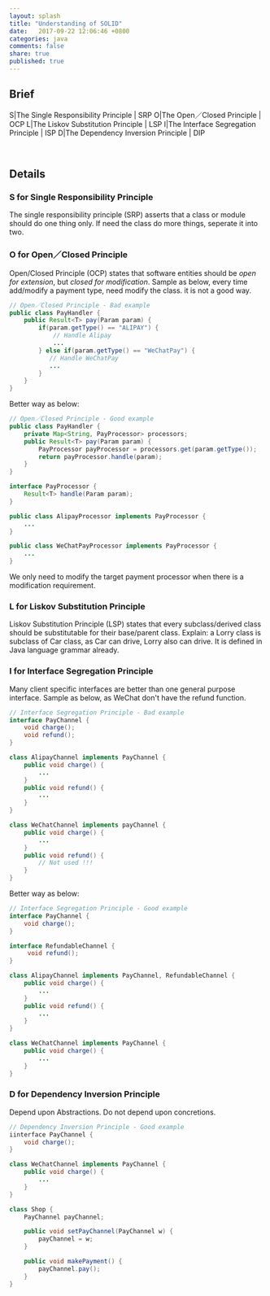 ```yaml
---
layout: splash
title: "Understanding of SOLID"
date:   2017-09-22 12:06:46 +0800
categories: java
comments: false
share: true
published: true
---
```


## Brief

S|The Single Responsibility Principle | SRP
O|The Open／Closed Principle | OCP
L|The Liskov Substitution Principle | LSP
I|The Interface Segregation Principle | ISP
D|The Dependency Inversion Principle | DIP

<br />

## Details 

### S for Single Responsibility Principle
The single responsibility principle (SRP) asserts that a class or module should do one thing only. If need the class do more things, seperate it into two.


### O for Open／Closed Principle
Open/Closed Principle (OCP) states that software entities should be *open for extension*, but *closed for modification*.
Sample as below, every time add/modify a payment type, need modify the class. it is not a good way.
```java
// Open／Closed Principle - Bad example
public class PayHandler {
    public Result<T> pay(Param param) {
        if(param.getType() == "ALIPAY") {
            // Handle Alipay
            ...
        } else if(param.getType() == "WeChatPay") {
           // Handle WeChatPay
           ...
        }
    }
}
```

Better way as below:
```java
// Open／Closed Principle - Good example
public class PayHandler {
    private Map<String, PayProcessor> processors;
    public Result<T> pay(Param param) {
        PayProcessor payProcessor = processors.get(param.getType());
        return payProcessor.handle(param);
    }
}

interface PayProcessor {
    Result<T> handle(Param param);
}

public class AlipayProcessor implements PayProcessor {
    ...
}

public class WeChatPayProcessor implements PayProcessor {
    ...
}
```
We only need to modify the target payment processor when there is a modification requirement.
### L for Liskov Substitution Principle
Liskov Substitution Principle (LSP) states that every subclass/derived class should be substitutable for their base/parent class.
Explain: a Lorry class is subclass of Car class, as Car can drive, Lorry also can drive.
It is defined in Java language grammar already.

### I for Interface Segregation Principle
Many client specific interfaces are better than one general purpose interface.
Sample as below, as WeChat don't have the refund function.
```java
// Interface Segregation Principle - Bad example
interface PayChannel {
    void charge();
    void refund();
}

class AlipayChannel implements PayChannel {
    public void charge() {
        ...
    }
    public void refund() {
        ...
    }
}

class WeChatChannel implements payChannel {
    public void charge() {
        ...
    }
    public void refund() {
        // Not used !!!
    }
}
```

Better way as below:
```java
// Interface Segregation Principle - Good example
interface PayChannel {
    void charge();
}

interface RefundableChannel {
     void refund();
}

class AlipayChannel implements PayChannel, RefundableChannel {
    public void charge() {
        ...
    }
    public void refund() {
        ...
    }
}

class WeChatChannel implements PayChannel {
    public void charge() {
        ...
    }
}
```

### D for Dependency Inversion Principle
Depend upon Abstractions. Do not depend upon concretions.
```java
// Dependency Inversion Principle - Good example
iinterface PayChannel {
    void charge();
}

class WeChatChannel implements PayChannel {
    public void charge() {
        ...
    }
}

class Shop {
    PayChannel payChannel;

    public void setPayChannel(PayChannel w) {
        payChannel = w;
    }

    public void makePayment() {
        payChannel.pay();
    }
}
```


